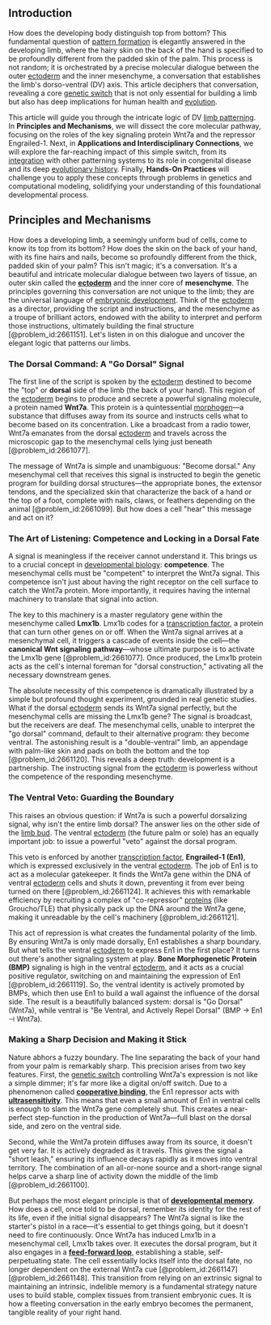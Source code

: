 ## Introduction
How does the developing body distinguish top from bottom? This fundamental question of [pattern formation](@article_id:139504) is elegantly answered in the developing limb, where the hairy skin on the back of the hand is specified to be profoundly different from the padded skin of the palm. This process is not random; it is orchestrated by a precise molecular dialogue between the outer [ectoderm](@article_id:139845) and the inner mesenchyme, a conversation that establishes the limb's dorso-ventral (DV) axis. This article deciphers that conversation, revealing a core [genetic switch](@article_id:269791) that is not only essential for building a limb but also has deep implications for human health and [evolution](@article_id:143283).

This article will guide you through the intricate logic of DV [limb patterning](@article_id:262632). In **Principles and Mechanisms**, we will dissect the core molecular pathway, focusing on the roles of the key signaling protein Wnt7a and the repressor Engrailed-1. Next, in **Applications and Interdisciplinary Connections**, we will explore the far-reaching impact of this simple switch, from its [integration](@article_id:158448) with other patterning systems to its role in congenital disease and its deep [evolutionary history](@article_id:270024). Finally, **Hands-On Practices** will challenge you to apply these concepts through problems in genetics and computational modeling, solidifying your understanding of this foundational developmental process.

## Principles and Mechanisms

How does a developing limb, a seemingly uniform bud of cells, come to know its top from its bottom? How does the skin on the back of your hand, with its fine hairs and nails, become so profoundly different from the thick, padded skin of your palm? This isn't magic; it's a conversation. It's a beautiful and intricate molecular dialogue between two layers of tissue, an outer skin called the **[ectoderm](@article_id:139845)** and the inner core of **mesenchyme**. The principles governing this conversation are not unique to the limb; they are the universal language of [embryonic development](@article_id:140153). Think of the [ectoderm](@article_id:139845) as a director, providing the script and instructions, and the mesenchyme as a troupe of brilliant actors, endowed with the ability to interpret and perform those instructions, ultimately building the final structure [@problem_id:2661151]. Let's listen in on this dialogue and uncover the elegant logic that patterns our limbs.

### The Dorsal Command: A "Go Dorsal" Signal

The first line of the script is spoken by the [ectoderm](@article_id:139845) destined to become the "top" or **dorsal** side of the limb (the back of your hand). This region of the [ectoderm](@article_id:139845) begins to produce and secrete a powerful signaling molecule, a protein named **Wnt7a**. This protein is a quintessential [morphogen](@article_id:271005)—a substance that diffuses away from its source and instructs cells what to become based on its concentration. Like a broadcast from a radio tower, Wnt7a emanates from the dorsal [ectoderm](@article_id:139845) and travels across the microscopic gap to the mesenchymal cells lying just beneath [@problem_id:2661077].

The message of Wnt7a is simple and unambiguous: "Become dorsal." Any mesenchymal cell that receives this signal is instructed to begin the genetic program for building dorsal structures—the appropriate bones, the extensor tendons, and the specialized skin that characterize the back of a hand or the top of a foot, complete with nails, claws, or feathers depending on the animal [@problem_id:2661099]. But how does a cell "hear" this message and act on it?

### The Art of Listening: Competence and Locking in a Dorsal Fate

A signal is meaningless if the receiver cannot understand it. This brings us to a crucial concept in [developmental biology](@article_id:141368): **competence**. The mesenchymal cells must be "competent" to interpret the Wnt7a signal. This competence isn't just about having the right receptor on the cell surface to catch the Wnt7a protein. More importantly, it requires having the internal machinery to translate that signal into action.

The key to this machinery is a master regulatory gene within the mesenchyme called **Lmx1b**. Lmx1b codes for a [transcription factor](@article_id:137366), a protein that can turn other genes on or off. When the Wnt7a signal arrives at a mesenchymal cell, it triggers a cascade of events inside the cell—the **canonical Wnt signaling pathway**—whose ultimate purpose is to activate the Lmx1b gene [@problem_id:2661077]. Once produced, the Lmx1b protein acts as the cell's internal foreman for "dorsal construction," activating all the necessary downstream genes.

The absolute necessity of this competence is dramatically illustrated by a simple but profound thought experiment, grounded in real genetic studies. What if the dorsal [ectoderm](@article_id:139845) sends its Wnt7a signal perfectly, but the mesenchymal cells are missing the Lmx1b gene? The signal is broadcast, but the receivers are deaf. The mesenchymal cells, unable to interpret the "go dorsal" command, default to their alternative program: they become ventral. The astonishing result is a "double-ventral" limb, an appendage with palm-like skin and pads on both the bottom and the top [@problem_id:2661120]. This reveals a deep truth: development is a partnership. The instructing signal from the [ectoderm](@article_id:139845) is powerless without the competence of the responding mesenchyme.

### The Ventral Veto: Guarding the Boundary

This raises an obvious question: if Wnt7a is such a powerful dorsalizing signal, why isn't the entire limb dorsal? The answer lies on the other side of the [limb bud](@article_id:267751). The ventral [ectoderm](@article_id:139845) (the future palm or sole) has an equally important job: to issue a powerful "veto" against the dorsal program.

This veto is enforced by another [transcription factor](@article_id:137366), **Engrailed-1 (En1)**, which is expressed exclusively in the ventral [ectoderm](@article_id:139845). The job of En1 is to act as a molecular gatekeeper. It finds the Wnt7a gene within the DNA of ventral [ectoderm](@article_id:139845) cells and shuts it down, preventing it from ever being turned on there [@problem_id:2661124]. It achieves this with remarkable efficiency by recruiting a complex of "co-repressor" [proteins](@article_id:264508) (like Groucho/TLE) that physically pack up the DNA around the Wnt7a gene, making it unreadable by the cell's machinery [@problem_id:2661121].

This act of repression is what creates the fundamental polarity of the limb. By ensuring Wnt7a is only made dorsally, En1 establishes a sharp boundary. But what tells the ventral [ectoderm](@article_id:139845) to express En1 in the first place? It turns out there's another signaling system at play. **Bone Morphogenetic Protein (BMP)** signaling is high in the ventral [ectoderm](@article_id:139845), and it acts as a crucial positive regulator, switching on and maintaining the expression of En1 [@problem_id:2661119]. So, the ventral identity is actively promoted by BMPs, which then use En1 to build a wall against the influence of the dorsal side. The result is a beautifully balanced system: dorsal is "Go Dorsal" (Wnt7a), while ventral is "Be Ventral, and Actively Repel Dorsal" (BMP $\rightarrow$ En1 $\dashv$ Wnt7a).

### Making a Sharp Decision and Making it Stick

Nature abhors a fuzzy boundary. The line separating the back of your hand from your palm is remarkably sharp. This precision arises from two key features. First, the [genetic switch](@article_id:269791) controlling Wnt7a's expression is not like a simple dimmer; it's far more like a digital on/off switch. Due to a phenomenon called **[cooperative binding](@article_id:141129)**, the En1 repressor acts with **[ultrasensitivity](@article_id:267316)**. This means that even a small amount of En1 in ventral cells is enough to slam the Wnt7a gene completely shut. This creates a near-perfect step-function in the production of Wnt7a—full blast on the dorsal side, and zero on the ventral side.

Second, while the Wnt7a protein diffuses away from its source, it doesn't get very far. It is actively degraded as it travels. This gives the signal a "short leash," ensuring its influence decays rapidly as it moves into ventral territory. The combination of an all-or-none source and a short-range signal helps carve a sharp line of activity down the middle of the limb [@problem_id:2661100].

But perhaps the most elegant principle is that of **[developmental memory](@article_id:187554)**. How does a cell, once told to be dorsal, remember its identity for the rest of its life, even if the initial signal disappears? The Wnt7a signal is like the starter's pistol in a race—it's essential to get things going, but it doesn't need to fire continuously. Once Wnt7a has induced Lmx1b in a mesenchymal cell, Lmx1b takes over. It executes the dorsal program, but it also engages in a **[feed-forward loop](@article_id:270836)**, establishing a stable, self-perpetuating state. The cell essentially locks itself into the dorsal fate, no longer dependent on the external Wnt7a cue [@problem_id:2661147] [@problem_id:2661148]. This transition from relying on an extrinsic signal to maintaining an intrinsic, indelible memory is a fundamental strategy nature uses to build stable, complex tissues from transient embryonic cues. It is how a fleeting conversation in the early embryo becomes the permanent, tangible reality of your right hand.

